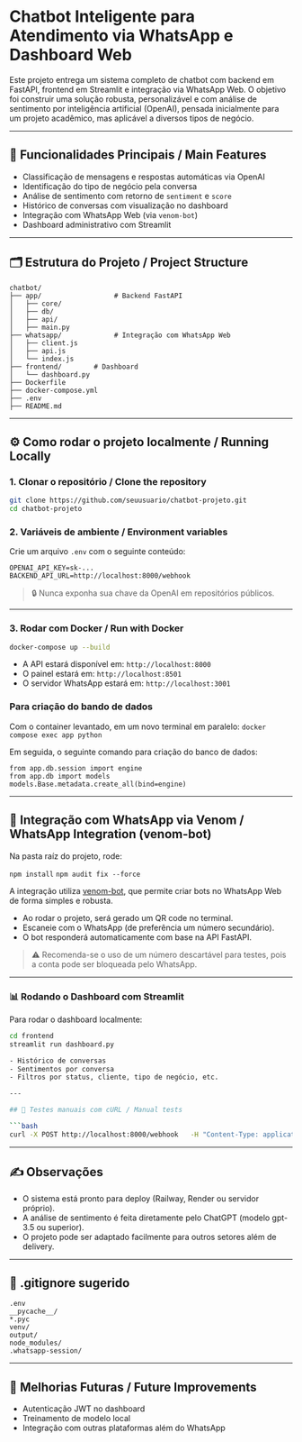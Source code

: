 # Chatbot Inteligente para Atendimento via WhatsApp e Dashboard Web

Este projeto entrega um sistema completo de chatbot com backend em FastAPI, frontend em Streamlit e integração via WhatsApp Web. O objetivo foi construir uma solução robusta, personalizável e com análise de sentimento por inteligência artificial (OpenAI), pensada inicialmente para um projeto acadêmico, mas aplicável a diversos tipos de negócio.

---

## 🧠 Funcionalidades Principais / Main Features

- Classificação de mensagens e respostas automáticas via OpenAI
- Identificação do tipo de negócio pela conversa
- Análise de sentimento com retorno de `sentiment` e `score`
- Histórico de conversas com visualização no dashboard
- Integração com WhatsApp Web (via `venom-bot`)
- Dashboard administrativo com Streamlit

---

## 🗂 Estrutura do Projeto / Project Structure

```
chatbot/
├── app/                  # Backend FastAPI
│   ├── core/
│   ├── db/
│   ├── api/
│   ├── main.py
├── whatsapp/             # Integração com WhatsApp Web
│   ├── client.js
│   ├── api.js
│   └── index.js
├── frontend/        # Dashboard
│   └── dashboard.py
├── Dockerfile
├── docker-compose.yml
├── .env
├── README.md
```

---

## ⚙️ Como rodar o projeto localmente / Running Locally

### 1. Clonar o repositório / Clone the repository

```bash
git clone https://github.com/seuusuario/chatbot-projeto.git
cd chatbot-projeto
```

### 2. Variáveis de ambiente / Environment variables

Crie um arquivo `.env` com o seguinte conteúdo:

```
OPENAI_API_KEY=sk-...
BACKEND_API_URL=http://localhost:8000/webhook
```

> 🔒 Nunca exponha sua chave da OpenAI em repositórios públicos.

---

### 3. Rodar com Docker / Run with Docker

```bash
docker-compose up --build
```

- A API estará disponível em: `http://localhost:8000`
- O painel estará em: `http://localhost:8501`
- O servidor WhatsApp estará em: `http://localhost:3001`

### Para criação do bando de dados

Com o container levantado, em um novo terminal em paralelo:
`docker compose exec app python`

Em seguida, o seguinte comando para criação do banco de dados:

```
from app.db.session import engine
from app.db import models
models.Base.metadata.create_all(bind=engine)
```

---

## 📱 Integração com WhatsApp via Venom / WhatsApp Integration (venom-bot)

Na pasta raíz do projeto, rode:

`npm install`
`npm audit fix --force`

A integração utiliza [venom-bot](https://github.com/orkestral/venom), que permite criar bots no WhatsApp Web de forma simples e robusta.

- Ao rodar o projeto, será gerado um QR code no terminal.
- Escaneie com o WhatsApp (de preferência um número secundário).
- O bot responderá automaticamente com base na API FastAPI.

> ⚠️ Recomenda-se o uso de um número descartável para testes, pois a conta pode ser bloqueada pelo WhatsApp.

---

### 📊 Rodando o Dashboard com Streamlit

Para rodar o dashboard localmente:

````bash
cd frontend
streamlit run dashboard.py

- Histórico de conversas
- Sentimentos por conversa
- Filtros por status, cliente, tipo de negócio, etc.

---

## 🧪 Testes manuais com cURL / Manual tests

```bash
curl -X POST http://localhost:8000/webhook   -H "Content-Type: application/json"   -d '{"user_number": "+551199999999", "message": "Quais sabores de pizza vocês têm?"}'
````

---

## ✍️ Observações

- O sistema está pronto para deploy (Railway, Render ou servidor próprio).
- A análise de sentimento é feita diretamente pelo ChatGPT (modelo gpt-3.5 ou superior).
- O projeto pode ser adaptado facilmente para outros setores além de delivery.

---

## 📁 .gitignore sugerido

```
.env
__pycache__/
*.pyc
venv/
output/
node_modules/
.whatsapp-session/
```

---

## 📌 Melhorias Futuras / Future Improvements

- Autenticação JWT no dashboard
- Treinamento de modelo local
- Integração com outras plataformas além do WhatsApp
